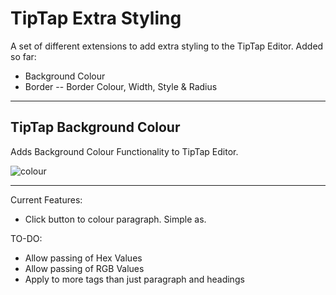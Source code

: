 # TipTap Extra Styling
A set of different extensions to add extra styling to the TipTap Editor.
Added so far:
- Background Colour
- Border
-- Border Colour, Width, Style & Radius
___




## TipTap Background Colour
Adds Background Colour Functionality to TipTap Editor.

![colour](https://user-images.githubusercontent.com/14131644/163864828-d0c374e7-f5cb-4fd3-853c-a63eabf42adf.png)

___

Current Features:
- Click button to colour paragraph. Simple as.

TO-DO:
- Allow passing of Hex Values
- Allow passing of RGB Values
- Apply to more tags than just paragraph and headings
